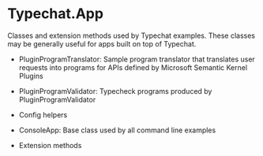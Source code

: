 ﻿# Typechat.App
Classes and extension methods used by Typechat examples. These classes may be generally useful for apps built on top of Typechat. 
 
* PluginProgramTranslator: Sample program translator that translates user requests into programs for APIs defined by Microsoft Semantic Kernel Plugins

* PluginProgramValidator: Typecheck programs produced by PluginProgramValidator

* Config helpers

* ConsoleApp: Base class used by all command line examples

* Extension methods
